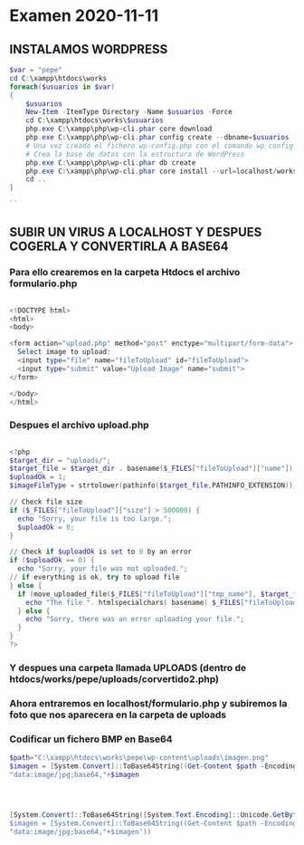 # Examen 2020-11-11

## INSTALAMOS WORDPRESS

``` powershell
$var = "pepe"
cd C:\xampp\htdocs\works
foreach($usuarios in $var)
{
    $usuarios
    New-Item -ItemType Directory -Name $usuarios -Force
    cd C:\xampp\htdocs\works\$usuarios
    php.exe C:\xampp\php\wp-cli.phar core download
    php.exe C:\xampp\php\wp-cli.phar config create --dbname=$usuarios --dbuser=root
    # Una vez creado el fichero wp-config.php con el comando wp config create --dbname=wptest --dbuser=miusuario --dbpass=miclave --locale=es_ES
    # Crea la base de datos con la estructura de WordPress
    php.exe C:\xampp\php\wp-cli.phar db create
    php.exe C:\xampp\php\wp-cli.phar core install --url=localhost/works/$usuarios --title="Este es el sitio de $usuarios" --admin_user=root --admin_password=Andel_1928 --admin_email=mi@email.com 
    cd ..
}

``
``` 

## SUBIR UN VIRUS A LOCALHOST Y DESPUES COGERLA Y CONVERTIRLA A BASE64 

### Para ello crearemos en la carpeta Htdocs el archivo formulario.php

```powershell

<!DOCTYPE html>
<html>
<body>

<form action="upload.php" method="post" enctype="multipart/form-data">
  Select image to upload:
  <input type="file" name="fileToUpload" id="fileToUpload">
  <input type="submit" value="Upload Image" name="submit">
</form>

</body>
</html>

```

###  Despues el archivo upload.php

```powershell

<?php
$target_dir = "uploads/";
$target_file = $target_dir . basename($_FILES["fileToUpload"]["name"]);
$uploadOk = 1;
$imageFileType = strtolower(pathinfo($target_file,PATHINFO_EXTENSION));

// Check file size
if ($_FILES["fileToUpload"]["size"] > 500000) {
  echo "Sorry, your file is too large.";
  $uploadOk = 0;
}

// Check if $uploadOk is set to 0 by an error
if ($uploadOk == 0) {
  echo "Sorry, your file was not uploaded.";
// if everything is ok, try to upload file
} else {
  if (move_uploaded_file($_FILES["fileToUpload"]["tmp_name"], $target_file)) {
    echo "The file ". htmlspecialchars( basename( $_FILES["fileToUpload"]["name"])). " has been uploaded.";
  } else {
    echo "Sorry, there was an error uploading your file.";
  }
}
?>

```
### Y despues una carpeta llamada UPLOADS (dentro de htdocs/works/pepe/uploads/corvertido2.php)


### Ahora entraremos en localhost/formulario.php y subiremos la foto que nos aparecera en la carpeta de uploads


### Codificar un fichero BMP en Base64

``` powershell
$path="C:\xampp\htdocs\works\pepe\wp-content\uploads\imagen.png"
$imagen = [System.Convert]::ToBase64String((Get-Content $path -Encoding Byte))
"data:image/jpg;base64,"+$imagen




[System.Convert]::ToBase64String([System.Text.Encoding]::Unicode.GetBytes('$path="C:\xampp\htdocs\works\pepe\wp-content\uploads\imagen.png"
$imagen = [System.Convert]::ToBase64String((Get-Content $path -Encoding Byte))
"data:image/jpg;base64,"+$imagen'))
``` 
